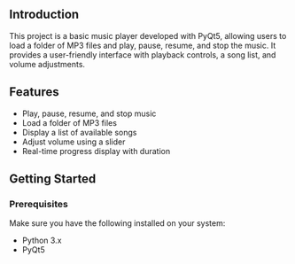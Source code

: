 ## Introduction

This project is a basic music player developed with PyQt5, allowing users to load a folder of MP3 files and play, pause, resume, and stop the music. It provides a user-friendly interface with playback controls, a song list, and volume adjustments.

## Features

- Play, pause, resume, and stop music
- Load a folder of MP3 files
- Display a list of available songs
- Adjust volume using a slider
- Real-time progress display with duration

## Getting Started

### Prerequisites

Make sure you have the following installed on your system:

- Python 3.x
- PyQt5

